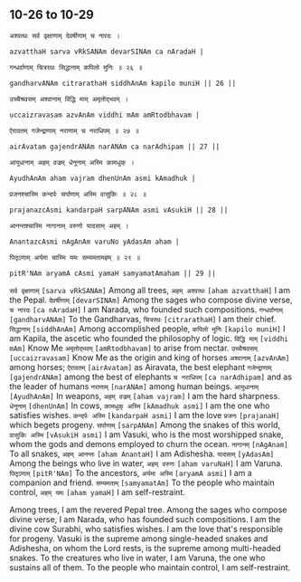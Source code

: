 ## 10-26 to 10-29


```shloka-sa
अश्वत्थः सर्व वृक्षाणाम् देवर्षीणाम् च नारदः ।
```
```shloka-sa-hk
azvatthaH sarva vRkSANAm devarSINAm ca nAradaH |
```
```shloka-sa
गन्धर्वाणाम् चित्ररथः सिद्धानाम् कपिलो मुनिः ॥ २६ ॥
```
```shloka-sa-hk
gandharvANAm citrarathaH siddhAnAm kapilo muniH || 26 ||
```

```shloka-sa
उच्चैश्रवसम् अश्वानाम् विद्धि माम् अमृतोद्भवम् ।
```
```shloka-sa-hk
uccaizravasam azvAnAm viddhi mAm amRtodbhavam |
```
```shloka-sa
ऐरावतम् गजेन्द्राणाम् नराणाम् च नराधिपम् ॥ २७ ॥
```
```shloka-sa-hk
airAvatam gajendrANAm narANAm ca narAdhipam || 27 ||
```

```shloka-sa
आयुधानाम् अहम् वज्रम् धेनूनाम् अस्मि कामधुक् ।
```
```shloka-sa-hk
AyudhAnAm aham vajram dhenUnAm asmi kAmadhuk |
```
```shloka-sa
प्रजनश्चास्मि कन्दर्पः सर्पाणाम् अस्मि वासुकिः ॥ २८ ॥
```
```shloka-sa-hk
prajanazcAsmi kandarpaH sarpANAm asmi vAsukiH || 28 ||
```

```shloka-sa
आनन्तश्चास्मि नागानाम् वरुणो यादसाम् अहम् ।
```
```shloka-sa-hk
AnantazcAsmi nAgAnAm varuNo yAdasAm aham |
```
```shloka-sa
पितृऽणाम् अर्यमा चास्मि यमः सम्यमतामहम् ॥ २९ ॥
```
```shloka-sa-hk
pitR'NAm aryamA cAsmi yamaH samyamatAmaham || 29 ||
```

`सर्व वृक्षाणाम्` `[sarva vRkSANAm]` Among all trees, `अहम् अश्वत्थः` `[aham azvatthaH]` I am the Pepal. `देवर्षीणाम्` `[devarSINAm]` Among the sages who compose divine verse, `च नारदः` `[ca nAradaH]` I am Narada, who founded such compositions.
`गन्धर्वाणाम्` `[gandharvANAm]` To the Gandharvas, `चित्ररथः` `[citrarathaH]` I am their chief. `सिद्धानाम्` `[siddhAnAm]` Among accomplished people, `कपिलो मुनिः` `[kapilo muniH]` I am Kapila, the ascetic who founded the philosophy of logic.
`विद्धि माम्` `[viddhi mAm]` Know Me `अमृतोद्भवम्` `[amRtodbhavam]` to arise from nectar. `उच्चैश्रवसम्` `[uccaizravasam]` Know Me as the origin and king of horses `अश्वानाम्` `[azvAnAm]` among horses; `ऐरावतम्` `[airAvatam]` as Airavata, the best elephant `गजेन्द्राणाम्` `[gajendrANAm]` among the best of elephants `च नराधिपम्` `[ca narAdhipam]` and as the leader of humans `नराणाम्` `[narANAm]` among human beings.
`आयुधानाम्` `[AyudhAnAm]` In weapons, `अहम् वज्रम्` `[aham vajram]` I am the hard sharpness. `धेनूनाम्` `[dhenUnAm]` In cows, `कामधुक् अस्मि` `[kAmadhuk asmi]` I am the one who satisfies wishes. `कन्दर्पः अस्मि` `[kandarpaH asmi]` I am the love `प्रजनः` `[prajanaH]` which begets progeny. `सर्पाणाम्` `[sarpANAm]` Among the snakes of this world, `वासुकिः अस्मि` `[vAsukiH asmi]` I am Vasuki, who is the most worshipped snake, whom the gods and demons employed to churn the ocean.
`नागानम्` `[nAgAnam]` To all snakes, `अहम् आनन्तः` `[aham AnantaH]` I am Adishesha. `यादसाम्` `[yAdasAm]` Among the beings who live in water, `अहम् वरुणः` `[aham varuNaH]` I am Varuna. `पितृऽणाम्` `[pitR'NAm]` To the ancestors, `अर्यमा अस्मि` `[aryamA asmi]` I am a companion and friend. `सम्यमताम्` `[samyamatAm]` To the people who maintain control, `अहम् यमः` `[aham yamaH]` I am self-restraint.

Among trees, I am the revered Pepal tree. 
Among the sages who compose divine verse, I am Narada, who has founded such compositions. 
I am the divine cow Surabhi, who satisfies wishes. 
I am the love that's responsible for progeny. 
Vasuki is the supreme among single-headed snakes and Adishesha, on whom the Lord rests, is the supreme among multi-headed snakes. To the creatures who live in water, I am Varuna, the one who sustains all of them. To the people who maintain control, I am self-restraint.

